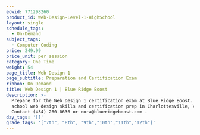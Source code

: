 ```yaml
---
ecwid: 771298260
product_id: Web-Design-Level-1-HighSchool
layout: single
schedule_tags:
  - On-Demand
subject_tags:
  - Computer Coding
price: 249.99
price_unit: per session
category: One Time
weight: 54
page_title: Web Design 1
page_subtitle: Preparation and Certification Exam
ribbon: On Demand
title: Web Design 1 | Blue Ridge Boost
description: >-
  Prepare for the Web Design 1 certification exam at Blue Ridge Boost. High
  school web design skills and certification prep in Charlottesville, VA.
  Contact (434) 260-0636 or nora@blueridgeboost.com .
day_tags: '[]'
grade_tags: '["7th", "8th", "9th","10th","11th","12th"]'
---
```


